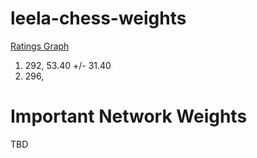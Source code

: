 # leela-chess-weights
[Ratings Graph](https://raw.githubusercontent.com/dkappe/leela-chess-weights/master/chart.png)

1. 292, 53.40 +/- 31.40
2. 296, 

# Important Network Weights

TBD
